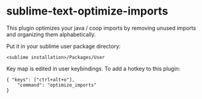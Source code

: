 sublime-text-optimize-imports
==============================

This plugin optimizes your java / coop imports by removing unused imports and organizing them alphabetically.

Put it in your sublime user package directory:
    
    <sublime installation>/Packages/User

Key map is edited in user keybindings. To add a hotkey to this plugin:

    { "keys": ["ctrl+alt+o"],
        "command": "optimize_imports"
    }